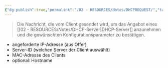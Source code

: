 ```yaml
---
{"dg-publish":true,"permalink":"/02 - RESOURCES/Notes/DHCPREQUEST/","tags":["netzwerk/protocol"],"noteIcon":"","updated":"2025-03-16T23:30:20.162+01:00"}
---
```


>Die Nachricht, die vom Client gesendet wird, um das Angebot eines [[02 - RESOURCES/Notes/DHCP-Server\|DHCP-Server]] anzunehmen und die gewünschten Konfigurationsparameter zu bestätigen.


- angeforderte IP-Adresse (aus Offer)
- Server-ID (welchen Server der Client auswählt)
- MAC-Adresse des Clients
- optional: Hostname
